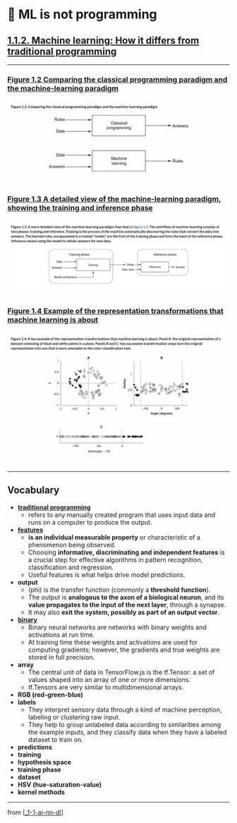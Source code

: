 # 🌱 ML is not programming

## [**1.1.2.** Machine learning: How it differs from traditional programming](https://livebook.manning.com/book/deep-learning-with-javascript/chapter-1/26)

---

### [**Figure 1.2** Comparing the classical programming paradigm and the machine-learning paradigm](https://livebook.manning.com/book/deep-learning-with-javascript/chapter-1/ch01fig02)

<img src="../../../assets/figures/Figure_1-2.png"/>

### [**Figure 1.3** A detailed view of the machine-learning paradigm, showing the training and inference phase](https://livebook.manning.com/book/deep-learning-with-javascript/chapter-1/ch01fig03)

<img src="../../../assets/figures/Figure_1-3.png"/>

### [**Figure 1.4** Example of the representation transformations that machine learning is about](https://livebook.manning.com/book/deep-learning-with-javascript/chapter-1/ch01fig04)

<img src="../../../assets/figures/Figure_1-4.png"/>

---

## **Vocabulary**

- [**traditional programming**](https://www.logianalytics.com/predictive-analytics/machine-learning-vs-traditional-programming/#:~:text=Traditional%20Programming%20refers%20to%20any,of%20intelligence%20and%20embedded%20analytics.)
  - refers to any manually created program that uses input data and runs on a computer to produce the output.
- **[features](<https://en.wikipedia.org/wiki/Feature_(machine_learning)>)**
  - **is an individual measurable property** or characteristic of a phenomenon being observed.
  - Choosing **informative, discriminating and independent features** is a crucial step for effective algorithms in pattern recognition, classification and regression.
  - Useful features is what helps drive model predictions.
- **output**
  - (phi) is the transfer function (commonly a **threshold function**).
  - The output is **analogous to the axon of a biological neuron**, and its **value propagates to the input of the next layer**, through a synapse.
  - It may also **exit the system, possibly as part of an output vector**.
- [**binary**](https://software.intel.com/content/www/us/en/develop/articles/binary-neural-networks.html#:~:text=Binary%20neural%20networks%20are%20networks,are%20stored%20in%20full%20precision.)
  - Binary neural networks are networks with binary weights and activations at run time.
  - At training time these weights and activations are used for computing gradients; however, the gradients and true weights are stored in full precision.
- **array**
  - The central unit of data in TensorFlow.js is the tf.Tensor: a set of values shaped into an array of one or more dimensions.
  - tf.Tensors are very similar to multidimensional arrays.
- **RGB (red-green-blue)**
- **labels**
  - They interpret sensory data through a kind of machine perception, labeling or clustering raw input.
  - They help to group unlabeled data according to similarities among the example inputs, and they classify data when they have a labeled dataset to train on.
- **predictions**
- **training**
- **hypothesis space**
- **training phase**
- **dataset**
- **HSV (hue-saturation-value)**
- **kernel methods**

---

from [[_1-1-ai-nn-dl]]

[//begin]: # "Autogenerated link references for markdown compatibility"
[_1-1-ai-nn-dl]: _1-1-ai-nn-dl.md "🌱 AI ML NN DL"
[//end]: # "Autogenerated link references"
